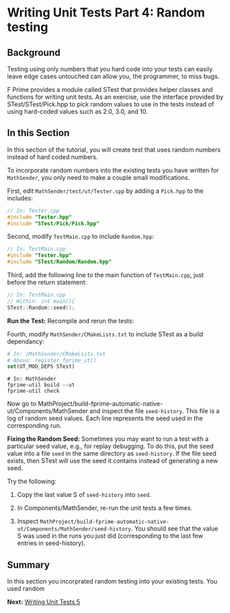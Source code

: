 # Writing Unit Tests Part 4: Random testing

## Background 

Testing using only numbers that you hard code into your tests can easily leave edge cases untouched can allow you, the programmer, to miss bugs.

F Prime provides a module called STest that provides helper classes and functions for writing unit tests. As an exercise, use the interface provided by STest/STest/Pick.hpp to pick random values to use in the tests instead of using hard-coded values such as 2.0, 3.0, and 10.

## In this Section

In this section of the tutorial, you will create test that uses random numbers instead of hard coded numbers. 

To incorporate random numbers into the existing tests you have written for `MathSender`, you only need to make a couple small modifications. 

First, edit `MathSender/test/ut/Tester.cpp` by adding a `Pick.hpp` to the includes: 

```cpp
// In: Tester.cpp
#include "Tester.hpp"
#include "STest/Pick/Pick.hpp"
```


Second, modify `TestMain.cpp` to include `Random.hpp`:

```cpp
// In: TestMain.cpp
#include "Tester.hpp"
#include "STest/Random/Random.hpp"
```


Third, add the following line to the main function of `TestMain.cpp`, just before the return statement:

```cpp
// In: TestMain.cpp
// Within: int main(){
STest::Random::seed();
```
**Run the Test:**
Recompile and rerun the tests:

Fourth, modify `MathSender/CMakeLists.txt` to include STest as a build dependancy:

```cmake 
# In: /MathSender/CMakeLists.txt
# Above: register_fprime_ut()
set(UT_MOD_DEPS STest)
```

```shell
# In: MathSender  
fprime-util build --ut 
fprime-util check 
```

 Now go to MathProject/build-fprime-automatic-native-ut/Components/MathSender and inspect the file `seed-history`. This file is a log of random seed values. Each line represents the seed used in the corresponding run.

**Fixing the Random Seed:**
Sometimes you may want to run a test with a particular seed value, e.g., for replay debugging. To do this, put the seed value into a file `seed` in the same directory as `seed-history`. If the file seed exists, then STest will use the seed it contains instead of generating a new seed.

Try the following:

   1. Copy the last value S of ```seed-history``` into ```seed```.

   2. In Components/MathSender, re-run the unit tests a few times.

   3. Inspect ```MathProject/build-fprime-automatic-native-ut/Components/MathSender/seed-history```. You should see that the value S was used in the runs you just did (corresponding to the last few entries in seed-history).

## Summary 

In this section you incorprated random testing into your existing tests. You used random

**Next:** [Writing Unit Tests 5](./writing-unit-tests-5.md)